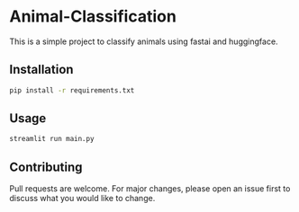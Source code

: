 # Animal-Classification

This is a simple project to classify animals using fastai and huggingface.

## Installation

```bash
pip install -r requirements.txt
```

## Usage

```bash
streamlit run main.py
```

## Contributing

Pull requests are welcome. For major changes, please open an issue first to discuss what you would like to change.

